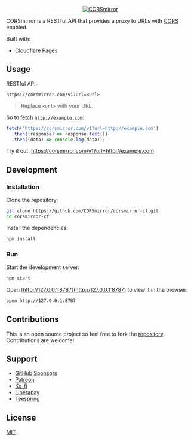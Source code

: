 <p align="center">
  <a href="https://corsmirror.com/">
    <img src="https://github.com/CORSmirror.png?size=300" alt="CORSmirror">
  </a>
</p>

CORSmirror is a RESTful API that provides a proxy to URLs with [CORS](https://developer.mozilla.org/docs/Web/HTTP/CORS) enabled.

Built with:

- [Cloudflare Pages](https://developers.cloudflare.com/pages/)

## Usage

RESTful API:

```
https://corsmirror.com/v1?url=<url>
```

> Replace `<url>` with your URL.

So to [fetch](https://developer.mozilla.org/docs/Web/API/Fetch_API/Using_Fetch) [`http://example.com`](http://example.com):

```js
fetch('https://corsmirror.com/v1?url=http://example.com')
  .then((response) => response.text())
  .then((data) => console.log(data));
```

Try it out: https://corsmirror.com/v1?url=http://example.com

## Development

### Installation

Clone the repository:

```sh
git clone https://github.com/CORSmirror/corsmirror-cf.git
cd corsmirror-cf
```

Install the dependencies:

```sh
npm install
```

### Run

Start the development server:

```sh
npm start
```

Open [http://127.0.0.1:8787](http://127.0.0.1:8787) to view it in the browser:

```sh
open http://127.0.0.1:8787
```

## Contributions

This is an open source project so feel free to fork the [repository](https://github.com/CORSmirror/corsmirror-cf/fork). Contributions are welcome!

## Support

- [GitHub Sponsors](https://b.remarkabl.org/github-sponsors)
- [Patreon](https://b.remarkabl.org/patreon)
- [Ko-fi](https://b.remarkabl.org/ko-fi)
- [Liberapay](https://b.remarkabl.org/liberapay)
- [Teespring](https://b.remarkabl.org/teespring)

## License

[MIT](https://github.com/CORSmirror/corsmirror-cf/blob/master/LICENSE)
